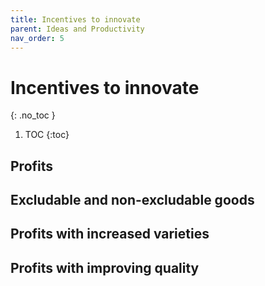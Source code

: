 ```yaml
---
title: Incentives to innovate
parent: Ideas and Productivity
nav_order: 5
---
```


# Incentives to innovate
{: .no_toc }

1. TOC 
{:toc}

## Profits

## Excludable and non-excludable goods


## Profits with increased varieties

## Profits with improving quality